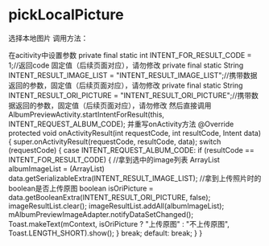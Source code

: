 # pickLocalPicture
选择本地图片
调用方法：

在acitivity中设置参数
    private final static int INTENT_FOR_RESULT_CODE = 1;//返回code 固定值（后续页面对应），请勿修改
    private final static String INTENT_RESULT_IMAGE_LIST = "INTENT_RESULT_IMAGE_LIST";//携带数据返回的参数，固定值（后续页面对应），请勿修改
    private final static String INTENT_RESULT_ORI_PICTURE = "INTENT_RESULT_ORI_PICTURE";//携带数据返回的参数，固定值（后续页面对应），请勿修改
然后直接调用
    AlbumPreviewActivity.startIntentForResult(this, INTENT_REQUEST_ALBUM_CODE);
并重写onActivity方法
    @Override
    protected void onActivityResult(int requestCode, int resultCode, Intent data) {
        super.onActivityResult(requestCode, resultCode, data);
        switch (requestCode) {
            case INTENT_REQUEST_ALBUM_CODE:
                if (resultCode == INTENT_FOR_RESULT_CODE) {
                    //拿到选中的image列表
                    ArrayList<AlbumImageBean> albumImageList = (ArrayList<AlbumImageBean>) data.getSerializableExtra(INTENT_RESULT_IMAGE_LIST);
                    //拿到上传照片时的boolean是否上传原图
                    boolean isOriPicture = data.getBooleanExtra(INTENT_RESULT_ORI_PICTURE, false);
                    imageResultList.clear();
                    imageResultList.addAll(albumImageList);
                    mAlbumPreviewImageAdapter.notifyDataSetChanged();
                    Toast.makeText(mContext, isOriPicture ? "上传原图" : "不上传原图", Toast.LENGTH_SHORT).show();
                }
                break;
            default:
                break;
        }
    }
